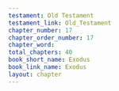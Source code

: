 ```yaml
---
testament: Old Testament
testament_link: Old_Testament
chapter_number: 17
chapter_order_number: 17
chapter_word: 
total_chapters: 40
book_short_name: Exodus
book_link_name: Exodus
layout: chapter
---
```

